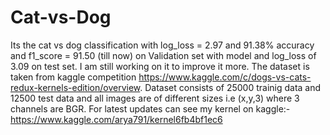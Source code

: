 # Cat-vs-Dog
Its the cat vs dog classification with log_loss = 2.97 and 91.38% accuracy and f1_score = 91.50 (till now) on Validation set with model and log_loss of 3.09 on test set.
I am still working on it to improve it more. 
The dataset is taken from kaggle competition https://www.kaggle.com/c/dogs-vs-cats-redux-kernels-edition/overview. Dataset consists of 25000 trainig data and 12500 test data and all images are of different sizes i.e (x,y,3) where 3 channels are BGR. 
For latest updates can see my kernel on kaggle:- https://www.kaggle.com/arya791/kernel6fb4bf1ec6
